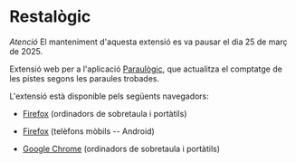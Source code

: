 # Restalògic

_Atenció_ El manteniment d'aquesta extensió es va pausar el dia 25 de març de 2025.

Extensió web per a l'aplicació [Paraulògic](https://vilaweb.cat/paraulogic), que actualitza el comptatge de les pistes segons les paraules trobades.

L'extensió està disponible pels següents navegadors:

- [Firefox](https://addons.mozilla.org/en-GB/firefox/addon/restal%C3%B2gic/) (ordinadors de sobretaula i portàtils)
- [Firefox](https://addons.mozilla.org/en-GB/android/addon/restal%C3%B2gic/) (telèfons mòbils -- Android)

- [Google Chrome](https://chromewebstore.google.com/detail/restal%C3%B2gic/ahgnjeioolinijjombhfhmmckcomijjn?authuser=0&hl=ca) (ordinadors de sobretaula i portàtils)
